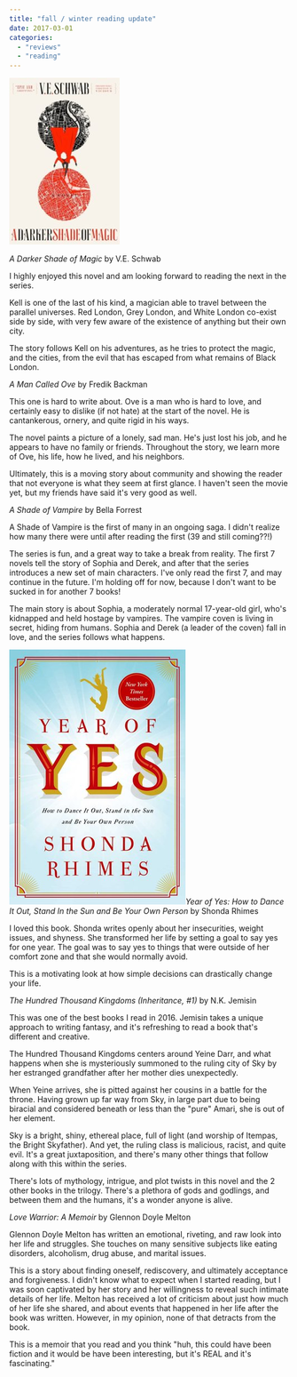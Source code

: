 ```yaml
---
title: "fall / winter reading update"
date: 2017-03-01
categories: 
  - "reviews"
  - "reading"
---
```


![A Darker Shade of Magic](images/23211076-199x300.jpg)

_A Darker Shade of Magic_ by V.E. Schwab

I highly enjoyed this novel and am looking forward to reading the next in the series.

Kell is one of the last of his kind, a magician able to travel between the parallel universes. Red London, Grey London, and White London co-exist side by side, with very few aware of the existence of anything but their own city.

The story follows Kell on his adventures, as he tries to protect the magic, and the cities, from the evil that has escaped from what remains of Black London.

_A Man Called Ove_ by Fredik Backman

This one is hard to write about. Ove is a man who is hard to love, and certainly easy to dislike (if not hate) at the start of the novel. He is cantankerous, ornery, and quite rigid in his ways.

The novel paints a picture of a lonely, sad man. He's just lost his job, and he appears to have no family or friends. Throughout the story, we learn more of Ove, his life, how he lived, and his neighbors.

Ultimately, this is a moving story about community and showing the reader that not everyone is what they seem at first glance. I haven't seen the movie yet, but my friends have said it's very good as well.

_A Shade of Vampire_ by Bella Forrest

A Shade of Vampire is the first of many in an ongoing saga. I didn't realize how many there were until after reading the first (39 and still coming??!)

The series is fun, and a great way to take a break from reality. The first 7 novels tell the story of Sophia and Derek, and after that the series introduces a new set of main characters. I've only read the first 7, and may continue in the future. I'm holding off for now, because I don't want to be sucked in for another 7 books!

The main story is about Sophia, a moderately normal 17-year-old girl, who's kidnapped and held hostage by vampires. The vampire coven is living in secret, hiding from humans. Sophia and Derek (a leader of the coven) fall in love, and the series follows what happens.

![Year](images/25862750.jpg)_Year of Yes: How to Dance It Out, Stand In the Sun and Be Your Own Person_ by Shonda Rhimes

I loved this book. Shonda writes openly about her insecurities, weight issues, and shyness. She transformed her life by setting a goal to say yes for one year. The goal was to say yes to things that were outside of her comfort zone and that she would normally avoid.

This is a motivating look at how simple decisions can drastically change your life.

_The Hundred Thousand Kingdoms (Inheritance, #1)_ by N.K. Jemisin

This was one of the best books I read in 2016. Jemisin takes a unique approach to writing fantasy, and it's refreshing to read a book that's different and creative.

The Hundred Thousand Kingdoms centers around Yeine Darr, and what happens when she is mysteriously summoned to the ruling city of Sky by her estranged grandfather after her mother dies unexpectedly.

When Yeine arrives, she is pitted against her cousins in a battle for the throne. Having grown up far way from Sky, in large part due to being biracial and considered beneath or less than the "pure" Amari, she is out of her element.

Sky is a bright, shiny, ethereal place, full of light (and worship of Itempas, the Bright Skyfather). And yet, the ruling class is malicious, racist, and quite evil. It's a great juxtaposition, and there's many other things that follow along with this within the series.

There's lots of mythology, intrigue, and plot twists in this novel and the 2 other books in the trilogy. There's a plethora of gods and godlings, and between them and the humans, it's a wonder anyone is alive.

_Love Warrior: A Memoir_ by Glennon Doyle Melton

Glennon Doyle Melton has written an emotional, riveting, and raw look into her life and struggles. She touches on many sensitive subjects like eating disorders, alcoholism, drug abuse, and marital issues.

This is a story about finding oneself, rediscovery, and ultimately acceptance and forgiveness. I didn't know what to expect when I started reading, but I was soon captivated by her story and her willingness to reveal such intimate details of her life. Melton has received a lot of criticism about just how much of her life she shared, and about events that happened in her life after the book was written. However, in my opinion, none of that detracts from the book.

This is a memoir that you read and you think "huh, this could have been fiction and it would be have been interesting, but it's REAL and it's fascinating."
